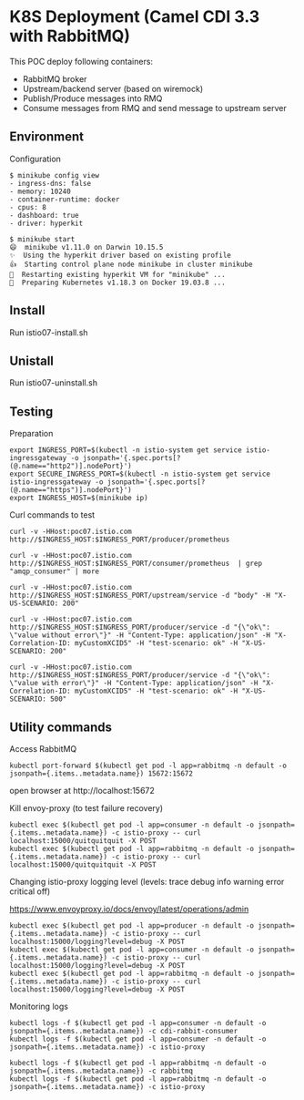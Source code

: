 # K8S Deployment (Camel CDI 3.3 with RabbitMQ)

This POC deploy following containers:

- RabbitMQ broker
- Upstream/backend server (based on wiremock)
- Publish/Produce messages into RMQ
- Consume messages from RMQ and send message to upstream server

## Environment
Configuration
```
$ minikube config view
- ingress-dns: false
- memory: 10240
- container-runtime: docker
- cpus: 8
- dashboard: true
- driver: hyperkit
```

```
$ minikube start
😄  minikube v1.11.0 on Darwin 10.15.5
✨  Using the hyperkit driver based on existing profile
👍  Starting control plane node minikube in cluster minikube
🔄  Restarting existing hyperkit VM for "minikube" ...
🐳  Preparing Kubernetes v1.18.3 on Docker 19.03.8 ...
```

## Install
Run istio07-install.sh

## Unistall
Run istio07-uninstall.sh

## Testing

Preparation

```
export INGRESS_PORT=$(kubectl -n istio-system get service istio-ingressgateway -o jsonpath='{.spec.ports[?(@.name=="http2")].nodePort}')
export SECURE_INGRESS_PORT=$(kubectl -n istio-system get service istio-ingressgateway -o jsonpath='{.spec.ports[?(@.name=="https")].nodePort}')
export INGRESS_HOST=$(minikube ip)
````

Curl commands to test

```
curl -v -HHost:poc07.istio.com http://$INGRESS_HOST:$INGRESS_PORT/producer/prometheus

curl -v -HHost:poc07.istio.com http://$INGRESS_HOST:$INGRESS_PORT/consumer/prometheus  | grep "amqp_consumer" | more

curl -v -HHost:poc07.istio.com http://$INGRESS_HOST:$INGRESS_PORT/upstream/service -d "body" -H "X-US-SCENARIO: 200" 

curl -v -HHost:poc07.istio.com http://$INGRESS_HOST:$INGRESS_PORT/producer/service -d "{\"ok\": \"value without error\"}" -H "Content-Type: application/json" -H "X-Correlation-ID: myCustomXCID5" -H "test-scenario: ok" -H "X-US-SCENARIO: 200" 

curl -v -HHost:poc07.istio.com http://$INGRESS_HOST:$INGRESS_PORT/producer/service -d "{\"ok\": \"value with error\"}" -H "Content-Type: application/json" -H "X-Correlation-ID: myCustomXCID5" -H "test-scenario: ok" -H "X-US-SCENARIO: 500" 
```

## Utility commands

Access RabbitMQ
```
kubectl port-forward $(kubectl get pod -l app=rabbitmq -n default -o jsonpath={.items..metadata.name}) 15672:15672
```
open browser at http://localhost:15672


Kill envoy-proxy (to test failure recovery)
```
kubectl exec $(kubectl get pod -l app=consumer -n default -o jsonpath={.items..metadata.name}) -c istio-proxy -- curl localhost:15000/quitquitquit -X POST
kubectl exec $(kubectl get pod -l app=rabbitmq -n default -o jsonpath={.items..metadata.name}) -c istio-proxy -- curl localhost:15000/quitquitquit -X POST
```

Changing istio-proxy logging level (levels: trace debug info warning error critical off)

https://www.envoyproxy.io/docs/envoy/latest/operations/admin
```
kubectl exec $(kubectl get pod -l app=producer -n default -o jsonpath={.items..metadata.name}) -c istio-proxy -- curl localhost:15000/logging?level=debug -X POST
kubectl exec $(kubectl get pod -l app=consumer -n default -o jsonpath={.items..metadata.name}) -c istio-proxy -- curl localhost:15000/logging?level=debug -X POST
kubectl exec $(kubectl get pod -l app=rabbitmq -n default -o jsonpath={.items..metadata.name}) -c istio-proxy -- curl localhost:15000/logging?level=debug -X POST
```

Monitoring logs

```
kubectl logs -f $(kubectl get pod -l app=consumer -n default -o jsonpath={.items..metadata.name}) -c cdi-rabbit-consumer
kubectl logs -f $(kubectl get pod -l app=consumer -n default -o jsonpath={.items..metadata.name}) -c istio-proxy

kubectl logs -f $(kubectl get pod -l app=rabbitmq -n default -o jsonpath={.items..metadata.name}) -c rabbitmq
kubectl logs -f $(kubectl get pod -l app=rabbitmq -n default -o jsonpath={.items..metadata.name}) -c istio-proxy
```

